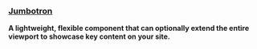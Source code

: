 ### [Jumbotron]
**A lightweight, flexible component that can optionally extend the entire viewport to showcase key content on your site.**



[Jumbotron]:http://getbootstrap.com/components/#jumbotron
